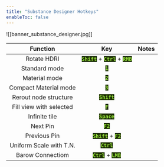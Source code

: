 ```yaml
---
title: "Substance Designer Hotkeys"
enableToc: false
---
```

<style>code { color: #99E83F; background: #1E3101; }
</style>
![[banner_substance_designer.jpg]]

|Function|Key|Notes
|:-:|:-:|:-:
|Rotate HDRI|**`Shift`** + **`Ctrl`** + **`RMB`**
|Standard mode|**`1`**
|Material mode|**`2`**
|Compact Material mode|**`3`**
|Rerout node structure|**`Shift`**
|Fill view with selected|**`F`**
|Infinite tile|**`Space`**
|Next Pin|**`F2`**
|Previous Pin|**`Shift`** + **`F2`**
|Uniform Scale with T.N.|**`Ctrl`**
|Barow Connectiom|**`Ctrl`** + **`LMB`**

